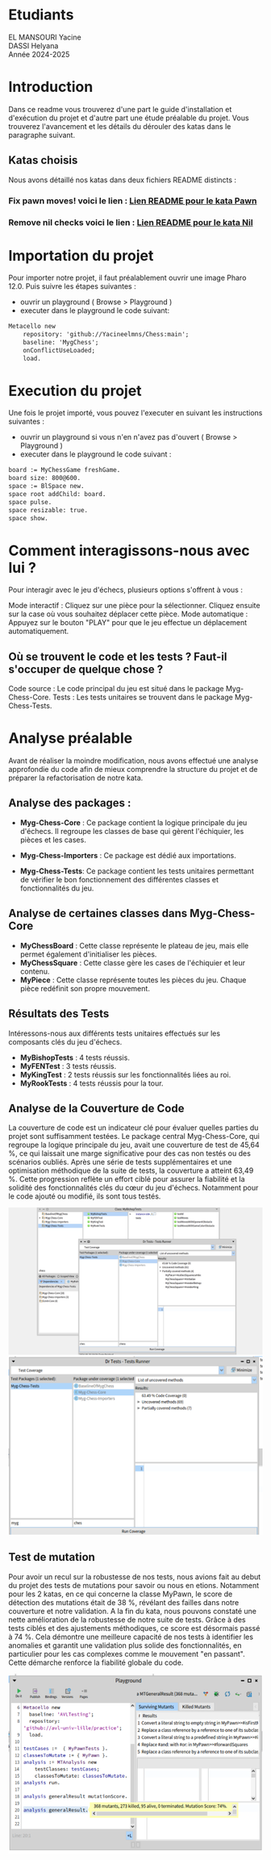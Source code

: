 # Etudiants       

EL MANSOURI Yacine   
DASSI Helyana    
Année 2024-2025     


# Introduction 
Dans ce readme vous trouverez d'une part le guide d'installation et d'exécution du projet et d'autre part une étude préalable du projet. 
Vous trouverez l'avancement et les détails du dérouler des katas dans le paragraphe suivant.

## Katas choisis 
Nous avons détaillé nos katas dans deux fichiers README distincts : 
### Fix pawn moves! voici le lien : [Lien README pour le kata Pawn](FixPawnMoves.md)  

### Remove nil checks voici le lien : [Lien README pour le kata Nil](RemoveNilChecks.md)

# Importation du projet     

Pour importer notre projet, il faut préalablement ouvrir une image Pharo 12.0. Puis suivre les étapes suivantes :
- ouvrir un playground ( Browse > Playground )
- executer dans le playground le code suivant:
   
```
Metacello new
	repository: 'github://Yacineelmns/Chess:main';
	baseline: 'MygChess';
	onConflictUseLoaded;
	load.
```

# Execution du projet

Une fois le projet importé, vous pouvez l'executer en suivant les instructions suivantes :
- ouvrir un playground si vous n'en n'avez pas d'ouvert ( Browse > Playground )  
- executer dans le playground le code suivant :

```
board := MyChessGame freshGame.
board size: 800@600.
space := BlSpace new.
space root addChild: board.
space pulse.
space resizable: true.
space show.
```

# Comment interagissons-nous avec lui ?
Pour interagir avec le jeu d'échecs, plusieurs options s'offrent à vous :

Mode interactif :
Cliquez sur une pièce pour la sélectionner.
Cliquez ensuite sur la case où vous souhaitez déplacer cette pièce.
Mode automatique :
Appuyez sur le bouton "PLAY" pour que le jeu effectue un déplacement automatiquement.

## Où se trouvent le code et les tests ? Faut-il s'occuper de quelque chose ?
Code source : Le code principal du jeu est situé dans le package Myg-Chess-Core.
Tests : Les tests unitaires se trouvent dans le package Myg-Chess-Tests.

# Analyse préalable
Avant de réaliser la moindre modification, nous avons effectué une analyse approfondie du code afin de mieux comprendre la structure du projet et de préparer la refactorisation de notre kata.


## Analyse des packages :

- **Myg-Chess-Core** : Ce package contient la logique principale du jeu d'échecs.
Il regroupe les classes de base qui gèrent l'échiquier, les pièces et les cases.

- **Myg-Chess-Importers** :  Ce package est dédié aux importations.

- **Myg-Chess-Tests**: Ce package contient les tests unitaires permettant de vérifier le bon fonctionnement des différentes classes et fonctionnalités du jeu.


## Analyse de certaines classes dans Myg-Chess-Core

- **MyChessBoard** : Cette classe représente le plateau de jeu, mais elle permet également d'initialiser les pièces.
- **MyChessSquare** : Cette classe gère les cases de l'échiquier et leur contenu.
- **MyPiece** : Cette classe représente toutes les pièces du jeu. Chaque pièce redéfinit son propre mouvement.


## Résultats des Tests

Intéressons-nous aux différents tests unitaires effectués sur les composants clés du jeu d'échecs.

- **MyBishopTests** : 4 tests réussis.  
- **MyFENTest** : 3 tests réussis.  
- **MyKingTest** : 2 tests réussis sur les fonctionnalités liées au roi.  
- **MyRookTests** : 4 tests réussis pour la tour.  



## Analyse de la Couverture de Code

La couverture de code est un indicateur clé pour évaluer quelles parties du projet sont suffisamment testées.
Le package central Myg-Chess-Core, qui regroupe la logique principale du jeu, avait une couverture de test de 45,64 %, ce qui laissait une marge significative pour des cas non testés ou des scénarios oubliés. Après une série de tests supplémentaires et une optimisation méthodique de la suite de tests, la couverture a atteint 63,49 %. Cette progression reflète un effort ciblé pour assurer la fiabilité et la solidité des fonctionnalités clés du cœur du jeu d'échecs. Notamment pour le code ajouté ou modifié, ils sont tous testés.
 
 ![couverture de code du package core](img/core-coverage.png)
 ![couverture de code du package core](img/core-coverage2.png)


## Test de mutation 

Pour avoir un recul sur la robustesse de nos tests, nous avions fait au debut du projet des tests de mutations pour savoir ou nous en etions.
Notamment pour les 2 katas, en ce qui concerne la classe MyPawn, le score de détection des mutations était de 38 %, révélant des failles dans notre couverture et notre validation. A la fin du kata, nous pouvons constaté une nette amélioration de la robustesse de notre suite de tests. Grâce à des tests ciblés et des ajustements méthodiques, ce score est désormais passé à 74 %. Cela démontre une meilleure capacité de nos tests à identifier les anomalies et garantit une validation plus solide des fonctionnalités, en particulier pour les cas complexes comme le mouvement "en passant". Cette démarche renforce la fiabilité globale du code.

 ![couverture de code du package core](img/mutation.png)

 
